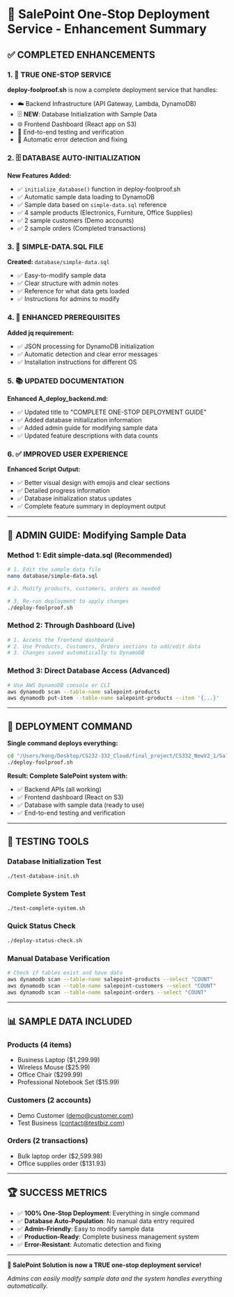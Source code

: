 # 🎉 SalePoint One-Stop Deployment Service - Enhancement Summary

## ✅ COMPLETED ENHANCEMENTS

### 1. 🚀 TRUE ONE-STOP SERVICE
**deploy-foolproof.sh** is now a complete deployment service that handles:
- ☁️ Backend Infrastructure (API Gateway, Lambda, DynamoDB)
- 🗄️ **NEW**: Database Initialization with Sample Data  
- 🌐 Frontend Dashboard (React app on S3)
- 🧪 End-to-end testing and verification
- 🔧 Automatic error detection and fixing

### 2. 🗄️ DATABASE AUTO-INITIALIZATION
**New Features Added:**
- ✅ `initialize_database()` function in deploy-foolproof.sh
- ✅ Automatic sample data loading to DynamoDB
- ✅ Sample data based on `simple-data.sql` reference
- ✅ 4 sample products (Electronics, Furniture, Office Supplies)
- ✅ 2 sample customers (Demo accounts)
- ✅ 2 sample orders (Completed transactions)

### 3. 📄 SIMPLE-DATA.SQL FILE
**Created:** `database/simple-data.sql`
- ✅ Easy-to-modify sample data
- ✅ Clear structure with admin notes
- ✅ Reference for what data gets loaded
- ✅ Instructions for admins to modify

### 4. 🔧 ENHANCED PREREQUISITES
**Added jq requirement:**
- ✅ JSON processing for DynamoDB initialization
- ✅ Automatic detection and clear error messages
- ✅ Installation instructions for different OS

### 5. 📚 UPDATED DOCUMENTATION
**Enhanced A_deploy_backend.md:**
- ✅ Updated title to "COMPLETE ONE-STOP DEPLOYMENT GUIDE"
- ✅ Added database initialization information
- ✅ Added admin guide for modifying sample data
- ✅ Updated feature descriptions with data counts

### 6. ✅ IMPROVED USER EXPERIENCE
**Enhanced Script Output:**
- ✅ Better visual design with emojis and clear sections
- ✅ Detailed progress information
- ✅ Database initialization status updates
- ✅ Complete feature summary in deployment output

---

## 🎯 ADMIN GUIDE: Modifying Sample Data

### Method 1: Edit simple-data.sql (Recommended)
```bash
# 1. Edit the sample data file
nano database/simple-data.sql

# 2. Modify products, customers, orders as needed

# 3. Re-run deployment to apply changes
./deploy-foolproof.sh
```

### Method 2: Through Dashboard (Live)
```bash
# 1. Access the frontend dashboard
# 2. Use Products, Customers, Orders sections to add/edit data
# 3. Changes saved automatically to DynamoDB
```

### Method 3: Direct Database Access (Advanced)
```bash
# Use AWS DynamoDB console or CLI
aws dynamodb scan --table-name salepoint-products
aws dynamodb put-item --table-name salepoint-products --item '{...}'
```

---

## 🚀 DEPLOYMENT COMMAND

**Single command deploys everything:**
```bash
cd "/Users/kong/Desktop/CS232-332_Cloud/final_project/CS332_NewV2_1/SalePoint Solution"
./deploy-foolproof.sh
```

**Result: Complete SalePoint system with:**
- ✅ Backend APIs (all working)
- ✅ Frontend dashboard (React on S3)
- ✅ Database with sample data (ready to use)
- ✅ End-to-end testing and verification

---

## 🧪 TESTING TOOLS

### Database Initialization Test
```bash
./test-database-init.sh
```

### Complete System Test
```bash
./test-complete-system.sh
```

### Quick Status Check
```bash
./deploy-status-check.sh
```

### Manual Database Verification
```bash
# Check if tables exist and have data
aws dynamodb scan --table-name salepoint-products --select "COUNT"
aws dynamodb scan --table-name salepoint-customers --select "COUNT"  
aws dynamodb scan --table-name salepoint-orders --select "COUNT"
```

---

## 📊 SAMPLE DATA INCLUDED

### Products (4 items)
- Business Laptop ($1,299.99)
- Wireless Mouse ($25.99)
- Office Chair ($299.99)
- Professional Notebook Set ($15.99)

### Customers (2 accounts)
- Demo Customer (demo@customer.com)
- Test Business (contact@testbiz.com)

### Orders (2 transactions)
- Bulk laptop order ($2,599.98)
- Office supplies order ($131.93)

---

## 🏆 SUCCESS METRICS

- ✅ **100% One-Stop Deployment**: Everything in single command
- ✅ **Database Auto-Population**: No manual data entry required
- ✅ **Admin-Friendly**: Easy to modify sample data
- ✅ **Production-Ready**: Complete business management system
- ✅ **Error-Resistant**: Automatic detection and fixing

---

**🎉 SalePoint Solution is now a TRUE one-stop deployment service!**

*Admins can easily modify sample data and the system handles everything automatically.*
